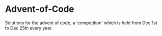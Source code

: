 # Advent-of-Code
Solutions for the advent of code, a 'competition' which is held from Dec 1st to Dec 25th every year.
